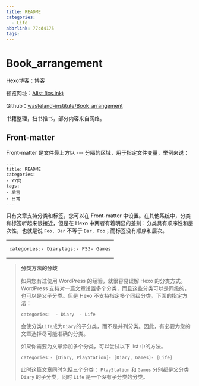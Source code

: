 ```yaml
---
title: README
categories:
  - Life
abbrlink: 77cd4175
tags:
---
```



# Book_arrangement
Hexo博客：[博客](https://booka.wasteland.ink/)

预览网址：[Alist (ics.ink)](https://alist.ics.ink/Edge01/Book_arrangement)

Github：[wasteland-institute/Book_arrangement](https://github.com/wasteland-institute/Book_arrangement)



书籍整理，扫书推书，部分内容来自网络。

## Front-matter 
Front-matter 是文件最上方以 --- 分隔的区域，用于指定文件变量，举例来说：
```text
---
title: README
categories:
- YY向
tags:
- 后宫
- 日常
---
```

只有文章支持分类和标签，您可以在 Front-matter 中设置。在其他系统中，分类和标签听起来很接近，但是在 Hexo 中两者有着明显的差别：分类具有顺序性和层次性，也就是说 `Foo, Bar` 不等于 `Bar, Foo`；而标签没有顺序和层次。

<table><tbody><tr><td><pre class="hljs css">categories:- Diarytags:- PS3- Games</pre></td></tr></tbody></table>

> **分类方法的分歧**
> 
> 如果您有过使用 WordPress 的经验，就很容易误解 Hexo 的分类方式。WordPress 支持对一篇文章设置多个分类，而且这些分类可以是同级的，也可以是父子分类。但是 Hexo 不支持指定多个同级分类。下面的指定方法：
> 
> `categories:  - Diary  - Life`
> 
> 会使分类`Life`成为`Diary`的子分类，而不是并列分类。因此，有必要为您的文章选择尽可能准确的分类。
> 
> 如果你需要为文章添加多个分类，可以尝试以下 list 中的方法。
> 
> `categories:- [Diary, PlayStation]- [Diary, Games]- [Life]`
> 
> 此时这篇文章同时包括三个分类： `PlayStation` 和 `Games` 分别都是父分类 `Diary` 的子分类，同时 `Life` 是一个没有子分类的分类。
